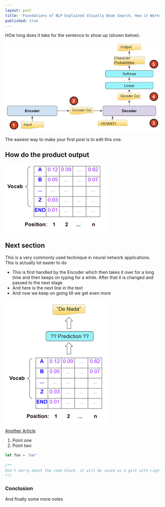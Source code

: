 ```yaml
---
layout: post
title: 'Foundations of NLP Explained Visually Beam Search, How it Works'
published: true
---
```


HOw long does it take for  the sentence to show up (shown below).

![Seq to Seq](https://github.com/ketanhdoshi/now/raw/master/images/Seq-Seq.png)

The easiest way to make your first post is to edit this one.

## How do the product output

![Predictions](https://github.com/ketanhdoshi/now/raw/master/images/Pred-1.png)

## Next section

This is a very commonly used technique in neural network applications. This is actually lot easier to do

- This is first handled by the Encoder which then takes it over for a long time and then keeps on typing for a while. After that it is changed and passed to the next stage
- And here is the next line in the text
- And now we keep on going till we get even more

![More Predictions](https://github.com/ketanhdoshi/now/raw/master/images/Pred-2.png)

[Another Article](https://towardsdatascience.com/converting-medium-posts-to-markdown-for-your-blog-5d6830408467)

1. Point one
2. Point two

```ts
let foo = 'bar'

/**
Don't worry about the code block, it will be saved as a gist with right language format, and auto embed to your post.
**/
```

### Conclusion

And finally some more notes


